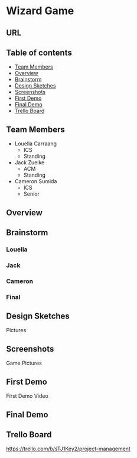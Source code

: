 # Wizard Game

## URL


## Table of contents

* [Team Members](#team-members)
* [Overview](#overview)
* [Brainstorm](#brainstorm)
* [Design Sketches](#design-sketches)
* [Screenshots](#screenshots)
* [First Demo](#first-demo)
* [Final Demo](#final-demo)
* [Trello Board](#trello-board)

## Team Members
* Louella Carraang
  * ICS
  * Standing
* Jack Zuelke
  * ACM
  * Standing
* Cameron Sumida
  * ICS
  * Senior

## Overview

## Brainstorm
### Louella
### Jack
### Cameron
### Final

## Design Sketches
Pictures

## Screenshots
Game Pictures

## First Demo
First Demo Video

## Final Demo

## Trello Board
https://trello.com/b/sTJ1Key2/project-management
